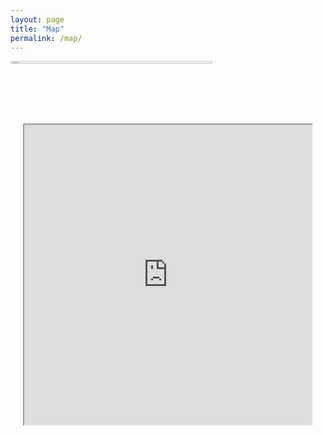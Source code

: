 ```yaml
---
layout: page
title: "Map"
permalink: /map/
---
```

<div class="img">
    <img src= "/heritage-promotion/assets/images/corfu2.png" style="width: 80%; height: 5%;">
</div>

<div class="map-container">
  <iframe src="https://www.google.com/maps/d/embed?mid=1jG4kk-KA1RzcXq0hkv3ToiIF-TvtKCs&ehbc=2E312F" width="640" height="480"></iframe>
</div>

<style>
.map-container {
  display: flex;
  justify-content: center;
  margin: 20px; 
}

.img{
  width:100%;
  height:80px;
}

  
</style>
